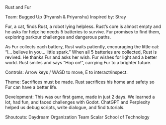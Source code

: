 Rust and Fur

Team: Bugged Up (Pryansh & Priyanshu)
Inspired by: Stray

Fur, a cat, finds Rust, a robot lying helpless. Rust’s core is almost empty and he asks for help: he needs 5 batteries to survive. Fur promises to find them, exploring parkour challenges and dangerous paths.

As Fur collects each battery, Rust waits patiently, encouraging the little cat: “I… believe in you… little spark.” When all 5 batteries are collected, Rust is revived. He thanks Fur and asks her wish. Fur wishes for light and a better world. Rust smiles and says “Hop on!”, carrying Fur to a brighter future.

Controls: Arrow keys / WASD to move, E to interact/inspect.

Theme: Sacrifices must be made. Rust sacrifices his home and safety so Fur can have a better life.

Development:
This was our first game, made in just 2 days. We learned a lot, had fun, and faced challenges with Godot. ChatGPT and Perplexity helped us debug scripts, write dialogue, and find tutorials.

Shoutouts:
Daydream Organization Team
Scalar School of Technology
